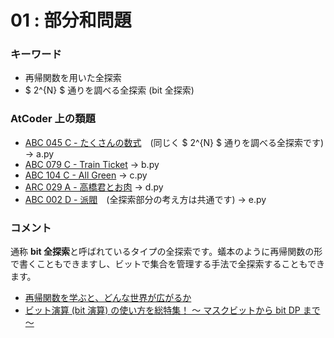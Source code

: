 # 01 : 部分和問題

### キーワード

- 再帰関数を用いた全探索
- $ 2^{N} $ 通りを調べる全探索 (bit 全探索)

### AtCoder 上の類題

- [ABC 045 C - たくさんの数式](https://atcoder.jp/contests/arc061/tasks/arc061_a)　(同じく $ 2^{N} $ 通りを調べる全探索です) -> a.py
- [ABC 079 C - Train Ticket](https://atcoder.jp/contests/abc079/tasks/abc079_c) -> b.py
- [ABC 104 C - All Green](https://atcoder.jp/contests/abc104/tasks/abc104_c) -> c.py
- [ARC 029 A - 高橋君とお肉](https://atcoder.jp/contests/arc029/tasks/arc029_1) -> d.py
- [ABC 002 D - 派閥](https://atcoder.jp/contests/abc002/tasks/abc002_4)　(全探索部分の考え方は共通です) -> e.py

### コメント

通称 **bit 全探索**と呼ばれているタイプの全探索です。蟻本のように再帰関数の形で書くこともできますし、ビットで集合を管理する手法で全探索することもできます。

- [再帰関数を学ぶと、どんな世界が広がるか](https://qiita.com/drken/items/23a4f604fa3f505dd5ad)
- [ビット演算 (bit 演算) の使い方を総特集！ 〜 マスクビットから bit DP まで 〜](https://qiita.com/drken/items/7c6ff2aa4d8fce1c9361)

